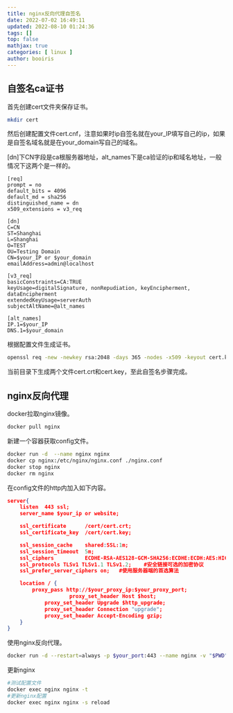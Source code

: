 ```yaml
---
title: nginx反向代理自签名 
date: 2022-07-02 16:49:11 
updated: 2022-08-10 01:24:36
tags: [] 
top: false
mathjax: true
categories: [ linux ]
author: booiris
---
```


## 自签名ca证书

首先创建cert文件夹保存证书。

```bash
mkdir cert
```

然后创建配置文件cert.cnf，注意如果时ip自签名就在your_IP填写自己的ip，如果是自签名域名就是在your_domain写自己的域名。

[dn]下CN字段是ca根服务器地址，alt_names下是ca验证的ip和域名地址，一般情况下这两个是一样的。

```
[req] 
prompt = no 
default_bits = 4096
default_md = sha256
distinguished_name = dn 
x509_extensions = v3_req

[dn] 
C=CN
ST=Shanghai
L=Shanghai
O=TEST
OU=Testing Domain
CN=$your_IP or $your_domain
emailAddress=admin@localhost

[v3_req]
basicConstraints=CA:TRUE
keyUsage=digitalSignature, nonRepudiation, keyEncipherment, dataEncipherment
extendedKeyUsage=serverAuth
subjectAltName=@alt_names

[alt_names]
IP.1=$your_IP
DNS.1=$your_domain
```

根据配置文件生成证书。

```bash
openssl req -new -newkey rsa:2048 -days 365 -nodes -x509 -keyout cert.key -out cert.crt  -config cert.cnf
```

当前目录下生成两个文件cert.crt和cert.key，至此自签名步骤完成。

## nginx反向代理

docker拉取nginx镜像。

```bash
docker pull nginx
```

新建一个容器获取config文件。

```bash
docker run -d  --name nginx nginx
docker cp nginx:/etc/nginx/nginx.conf ./nginx.conf
docker stop nginx
docker rm nginx
```

在config文件的http内加入如下内容。

```json
server{
	listen  443 ssl;
	server_name $your_ip or website;

	ssl_certificate      /cert/cert.crt;
	ssl_certificate_key  /cert/cert.key;

	ssl_session_cache    shared:SSL:1m;
	ssl_session_timeout  5m;
	ssl_ciphers          ECDHE-RSA-AES128-GCM-SHA256:ECDHE:ECDH:AES:HIGH:!NULL:!aNULL:!MD5:!ADH:!RC4;    #加密算法
	ssl_protocols TLSv1 TLSv1.1 TLSv1.2;    #安全链接可选的加密协议
	ssl_prefer_server_ciphers on;   #使用服务器端的首选算法

	location / {
		proxy_pass http://$your_proxy_ip:$your_proxy_port;
		            proxy_set_header Host $host;
            proxy_set_header Upgrade $http_upgrade;
            proxy_set_header Connection "upgrade";
            proxy_set_header Accept-Encoding gzip;
	}
}
```

使用nginx反向代理。

```bash
docker run -d --restart=always -p $your_port:443 --name nginx -v "$PWD"/nginx.conf:/etc/nginx/nginx.conf -v "$PWD"/cert:/cert nginx
```

更新nginx

```bash
#测试配置文件
docker exec nginx nginx -t 
#更新nginx配置
docker exec nginx nginx -s reload
```
